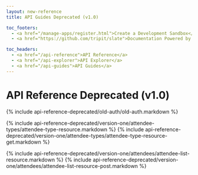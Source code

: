 ```yaml
---
layout: new-reference
title: API Guides Deprecated (v1.0)

toc_footers:
  - <a href="/manage-apps/register.html">Create a Development Sandbox</a>
  - <a href="https://github.com/tripit/slate">Documentation Powered by Slate</a>

toc_headers:
  - <a href="/api-reference">API Reference</a>
  - <a href="/api-explorer">API Explorer</a>
  - <a href="/api-guides">API Guides</a>
---
```


# API Reference Deprecated (v1.0)

{% include api-reference-deprecated/old-auth/old-auth.markdown %}

{% include api-reference-deprecated/version-one/attendee-types/attendee-type-resource.markdown %}
{% include api-reference-deprecated/version-one/attendee-types/attendee-type-resource-get.markdown %}

{% include api-reference-deprecated/version-one/attendees/attendee-list-resource.markdown %}
{% include api-reference-deprecated/version-one/attendees/attendee-list-resource-post.markdown %}
